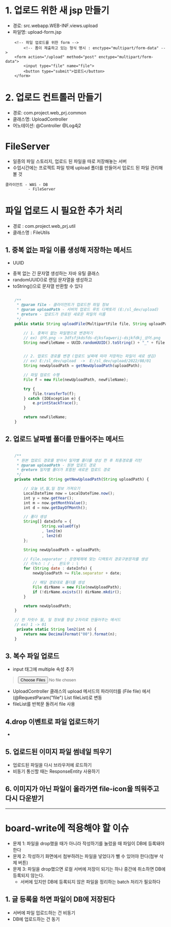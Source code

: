 # 1. 업로드 위한 새 jsp 만들기
- 경로: src.webapp.WEB-INF.views.upload
- 파일명: upload-form.jsp
```
    <!-- 파일 업로드를 위한 form -->
        <!-- 폼이 제출하고 있는 형식 명시 : enctype="multipart/form-data" -->
    <form action="/upload" method="post" enctype="multipart/form-data">
        <input type="file" name="file">
        <button type="submit">업로드</button>
    </form>
```

# 2. 업로드 컨트롤러 만들기
- 경로: com.project.web_prj.common
- 클래스명: UploadController
- 어노테이션: @Controller @Log4j2

# FileServer
- 일종의 파일 스토리지, 업로드 된 파일을 따로 저장해놓는 서버
- 수업시간에는 프로젝트 파일 밖에 upload 폴더를 만들어서 업로드 된 파일 관리해 볼 것
```
클라이언트 - WAS - DB
          - FileServer
```


# 파일 업로드 시 필요한 추가 처리
- 경로 : com.project.web_prj.util
- 클래스명 : FileUtils

## 1. 중복 없는 파일 이름 생성해 저장하는 메서드
- UUID
 + 중복 없는 긴 문자열 생성하는 자바 유틸 클래스
 + randomUUID()로 랜덤 문자열을 생성하고
 + toString()으로 문자열 반환할 수 있다
``` javascript

    /**
     * @param file - 클라이언트가 업로드한 파일 정보
     * @param uploadPath - 서버의 업로드 루트 디렉토리 (E:/sl_dev/upload)
     * @return - 업로드가 완료된 새로운 파일의 이름
     */
    public static String uploadFile(MultipartFile file, String uploadPath) {

        // 1. 중복이 없는 파일명으로 변경하기
        // ex) 상어.png -> 3dfsfjkdsfds-djksfaqwerij-dsjkfdkj_상어.png
        String newFileName = UUID.randomUUID().toString() + "_" + file.getOriginalFilename();


        // 2. 업로드 경로를 변경 (업로드 날짜에 따라 저장하는 파일이 새로 생김)
        // ex) E:/sl_dev/upload  ->  E:/sl_dev/upload/2022/08/01
        String newUploadPath = getNewUploadPath(uploadPath);

        // 파일 업로드 수행
        File f = new File(newUploadPath, newFileName);

        try {
            file.transferTo(f);
        } catch (IOException e) {
            e.printStackTrace();
        }

        return newFileName;
    }
```
## 2. 업로드 날짜별 폴더를 만들어주는 메서드
``` javascript

    /**
     * 원본 업로드 경로를 받아서 일자별 폴더를 생성 한 후 최종경로를 리턴
     * @param uploadPath - 원본 업로드 경로
     * @return 일자별 폴더가 포함된 새로운 업로드 경로
     */
    private static String getNewUploadPath(String uploadPath) {

        // 오늘 년,월,일 정보 가져오기
        LocalDateTime now = LocalDateTime.now();
        int y = now.getYear();
        int m = now.getMonthValue();
        int d = now.getDayOfMonth();

        // 폴더 생성
        String[] dateInfo = {
                String.valueOf(y)
                , len2(m)
                , len2(d)
        };

        String newUploadPath = uploadPath;

        // File.separator : 운영체제에 맞는 디렉토리 경로구분문자를 생성
        // 리눅스 : / ,  윈도우 : \
        for (String date : dateInfo) {
            newUploadPath += File.separator + date;

            // 해당 경로대로 폴더를 생성
            File dirName = new File(newUploadPath);
            if (!dirName.exists()) dirName.mkdir();
        }

        return newUploadPath;
    }

    // 한 자릿수 월, 일 정보를 항상 2자리로 만들어주는 메서드
    // ex) 1 -> 01
     private static String len2(int n) {
        return new DecimalFormat("00").format(n);
    }

```

## 3. 복수 파일 업로드
- input 태그에 multiple 속성 추가
> <input type="file" name="file" multiple>
- UploadController 클래스의 upload 메서드의 파라미터를 (File file) 에서 (@RequestParam("file") List<MultipartFile> fileList)로 변동
- fileList를 반복문 돌려서 file 사용

## 4.drop 이벤트로 파일 업로드하기
- 

## 5. 업로드된 이미지 파일 썸네일 띄우기
- 업로드된 파일을 다시 브라우저에 로드하기
- 비동기 통신할 때는 ResponseEntity 사용하기

## 6. 이미지가 아닌 파일이 올라가면 file-icon을 띄워주고 다시 다운받기

------------------------------------
# board-write에 적용해야 할 이슈
- 문제 1: 파일을 drop했을 때가 아니라 작성하기를 눌렀을 때 파일이 DB에 등록돼야 한다
- 문제 2: 작성하기 화면에서 첨부하려는 파일을 넣었다가 뺄 수 있어야 한다(첨부 삭제 버튼)
- 문제 3: 파일을 drop했으면 로컬 서버에 저장이 되기는 하나 중간에 취소하면 DB에 등록되지 않는다.
    + 서버에 있지만 DB에 등록되지 않은 파일을 정리하는 batch 처리가 필요하다

## 1. 글 등록을 하면 파일이 DB에 저장된다
- 서버에 파일 업로드하는 건 비동기
- DB에 업로드하는 건 동기